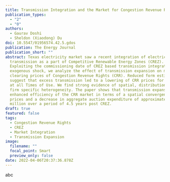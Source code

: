 ```yaml
---
title: Transmission Integration and the Market for Congestion Revenue Rights
publication_types:
  - "2"
  - "0"
authors:
  - Gaurav Doshi
  - Sheldon (Xiaodong) Du
doi: 10.5547/01956574.42.5.gdos
publication: The Energy Journal
publication_short: ""
abstract: Texas electricity market saw a recent integration of electricity
  transmission as a part of Competitive Renewable Energy Zones (CREZ).
  Exploiting the commissioning date of CREZ based transmission integration as an
  exogenous shock, we analyze the effect of transmission expansion on market
  clearing prices of Congestion Revenue Rights (CRR). Reduced form estimates
  suggest that excess transmission led to a lowering of CRR prices for contracts
  at all Times of Use. We find strong evidence of spatial, distributional, and
  firm specific heterogeneity. The paper shows that transmission expansion
  enhanced efficiency of the CRR market in terms of a spatial convergence in
  prices and a decrease in aggregate auction expenditure of approximately $260
  million over a period of 4.5 years post CREZ.
draft: true
featured: false
tags:
  - Congestion Revenue Rights
  - CREZ
  - Market Integration
  - Transmission Expansion
image:
  filename: ""
  focal_point: Smart
  preview_only: false
date: 2022-04-06T20:37:36.878Z
---
```


abc
